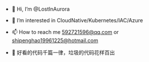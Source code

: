 - 👋 Hi, I’m @LostInAurora
- 👀 I’m interested in CloudNative/Kubernetes/IAC/Azure
- 📫 How to reach me 592721596@qq.com or shipenghao19961225@hotmail.com



- 🥸 好看的代码千篇一律，垃圾的代码花样百出

<!---
LostInAurora/LostInAurora is a ✨ special ✨ repository because its `README.md` (this file) appears on your GitHub profile.
You can click the Preview link to take a look at your changes.
--->
